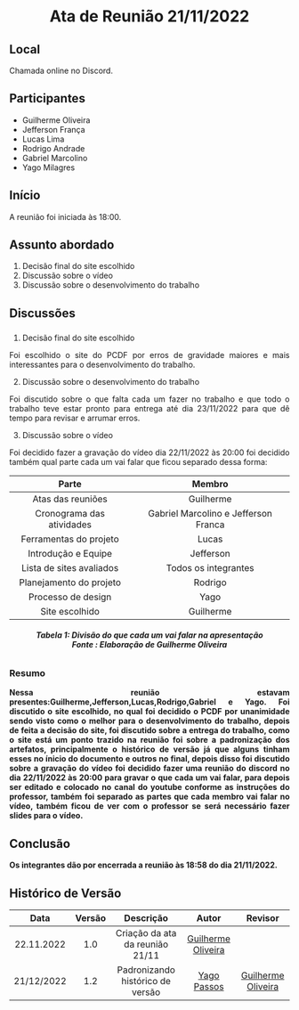 <h1 align="center">Ata de Reunião 21/11/2022</h1>

## Local

Chamada online no Discord.

## Participantes
- Guilherme Oliveira
- Jefferson França 
- Lucas Lima
- Rodrigo Andrade
- Gabriel Marcolino
- Yago Milagres

## Início

A reunião foi iniciada às 18:00.

## Assunto abordado

1. Decisão final do site escolhido
2. Discussão sobre o vídeo
3. Discussão sobre o desenvolvimento do trabalho
 

## Discussões

### 
1. Decisão final do site escolhido 
<p style="text-align: justify;">Foi escolhido o site do PCDF por erros de gravidade maiores e mais interessantes para o desenvolvimento do trabalho.</p>

2. Discussão sobre o desenvolvimento do trabalho
<p style="text-align: justify;">Foi discutido sobre o que falta cada um fazer no trabalho e que todo o trabalho teve estar pronto para entrega até dia 23/11/2022 para que dê tempo para revisar e arrumar erros.</p>

3. Discussão sobre o vídeo
<p style="text-align: justify;">Foi decidido fazer a gravação do vídeo dia 22/11/2022 às 20:00 foi decidido também qual parte cada um vai falar que ficou separado dessa forma: 
</p>


|           Parte           |                Membro                |
| :-----------------------: | :----------------------------------: |
|     Atas das reuniões     |              Guilherme               |
| Cronograma das atividades | Gabriel Marcolino e Jefferson Franca |
|  Ferramentas do projeto   |                Lucas                 |
|    Introdução e Equipe    |              Jefferson               |
| Lista de sites avaliados  |         Todos os integrantes         |
|  Planejamento do projeto  |               Rodrigo                |
|    Processo de design     |                 Yago                 |
|      Site escolhido       |              Guilherme               |

<figcaption align='center'>
   <h6><b>Tabela 1: Divisão do que cada um vai falar na apresentação<br>Fonte : Elaboração de Guilherme Oliveira</br></h6>
</figcaption>


### Resumo
<p style="text-align: justify;">
Nessa reunião estavam presentes:Guilherme,Jefferson,Lucas,Rodrigo,Gabriel e Yago. Foi discutido o site escolhido, no qual foi decidido o PCDF por unanimidade sendo visto como o melhor para o desenvolvimento do trabalho, depois de feita a decisão do site, foi discutido sobre a entrega do trabalho, como o site está um ponto trazido na reunião foi sobre a padronização dos artefatos, principalmente o histórico de versão já que alguns tinham esses no ínicio do documento e outros no final, depois disso foi discutido sobre a gravação do vídeo foi decidido fazer uma reunião do discord no dia 22/11/2022 às 20:00 para gravar o que cada um vai falar, para depois ser editado e colocado no canal do youtube conforme as instruções do professor, também foi separado as partes que cada membro vai falar no vídeo, também ficou de ver com o professor se será necessário fazer slides para o vídeo.




</p>

## Conclusão
Os integrantes dão por encerrada a reunião às 18:58 do dia 21/11/2022.


## Histórico de Versão

|    Data    | Versão |            Descrição             |       Autor        | Revisor |
| :--------: | :----: | :------------------------------: | :----------------: | :-----: |
| 22.11.2022 |  1.0   | Criação da ata da reunião 21/11  | [Guilherme Oliveira](https://github.com/GG555-13) |         |
| 21/12/2022 |  1.2   | Padronizando histórico de versão | [Yago Passos](https://github.com/yagompassos) | [Guilherme Oliveira](https://github.com/GG555-13)           |
